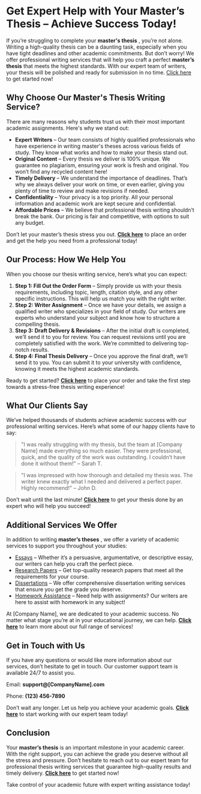 # Get Expert Help with Your Master’s Thesis – Achieve Success Today!

If you’re struggling to complete your **master's thesis** , you’re not alone. Writing a high-quality thesis can be a daunting task, especially when you have tight deadlines and other academic commitments. But don’t worry! We offer professional writing services that will help you craft a perfect **master’s thesis** that meets the highest standards. With our expert team of writers, your thesis will be polished and ready for submission in no time. [Click here](https://tinyurl.com/topessay?keyword=my+masters+thesis) to get started now!

## Why Choose Our Master's Thesis Writing Service?

There are many reasons why students trust us with their most important academic assignments. Here's why we stand out:

- **Expert Writers** – Our team consists of highly qualified professionals who have experience in writing master's theses across various fields of study. They know what works and how to make your thesis stand out.
- **Original Content** – Every thesis we deliver is 100% unique. We guarantee no plagiarism, ensuring your work is fresh and original. You won’t find any recycled content here!
- **Timely Delivery** – We understand the importance of deadlines. That’s why we always deliver your work on time, or even earlier, giving you plenty of time to review and make revisions if needed.
- **Confidentiality** – Your privacy is a top priority. All your personal information and academic work are kept secure and confidential.
- **Affordable Prices** – We believe that professional thesis writing shouldn’t break the bank. Our pricing is fair and competitive, with options to suit any budget.

Don’t let your master’s thesis stress you out. [**Click here**](https://tinyurl.com/topessay?keyword=my+masters+thesis) to place an order and get the help you need from a professional today!

## Our Process: How We Help You

When you choose our thesis writing service, here’s what you can expect:

1. **Step 1: Fill Out the Order Form** – Simply provide us with your thesis requirements, including topic, length, citation style, and any other specific instructions. This will help us match you with the right writer.
2. **Step 2: Writer Assignment** – Once we have your details, we assign a qualified writer who specializes in your field of study. Our writers are experts who understand your subject and know how to structure a compelling thesis.
3. **Step 3: Draft Delivery & Revisions** – After the initial draft is completed, we’ll send it to you for review. You can request revisions until you are completely satisfied with the work. We’re committed to delivering top-notch results.
4. **Step 4: Final Thesis Delivery** – Once you approve the final draft, we’ll send it to you. You can submit it to your university with confidence, knowing it meets the highest academic standards.

Ready to get started? [**Click here**](https://tinyurl.com/topessay?keyword=my+masters+thesis) to place your order and take the first step towards a stress-free thesis writing experience!

## What Our Clients Say

We’ve helped thousands of students achieve academic success with our professional writing services. Here’s what some of our happy clients have to say:

> "I was really struggling with my thesis, but the team at [Company Name] made everything so much easier. They were professional, quick, and the quality of the work was outstanding. I couldn’t have done it without them!" – Sarah T.

> "I was impressed with how thorough and detailed my thesis was. The writer knew exactly what I needed and delivered a perfect paper. Highly recommend!" – John D.

Don’t wait until the last minute! [**Click here**](https://tinyurl.com/topessay?keyword=my+masters+thesis) to get your thesis done by an expert who will help you succeed!

## Additional Services We Offer

In addition to writing **master’s theses** , we offer a variety of academic services to support you throughout your studies:

- [Essays](https://tinyurl.com/topessay?keyword=my+masters+thesis) – Whether it’s a persuasive, argumentative, or descriptive essay, our writers can help you craft the perfect piece.
- [Research Papers](https://tinyurl.com/topessay?keyword=my+masters+thesis) – Get top-quality research papers that meet all the requirements for your course.
- [Dissertations](https://tinyurl.com/topessay?keyword=my+masters+thesis) – We offer comprehensive dissertation writing services that ensure you get the grade you deserve.
- [Homework Assistance](https://tinyurl.com/topessay?keyword=my+masters+thesis) – Need help with assignments? Our writers are here to assist with homework in any subject!

At [Company Name], we are dedicated to your academic success. No matter what stage you’re at in your educational journey, we can help. [**Click here**](https://tinyurl.com/topessay?keyword=my+masters+thesis) to learn more about our full range of services!

## Get in Touch with Us

If you have any questions or would like more information about our services, don’t hesitate to get in touch. Our customer support team is available 24/7 to assist you.

Email: **support@[CompanyName].com**

Phone: **(123) 456-7890**

Don’t wait any longer. Let us help you achieve your academic goals. [**Click here**](https://tinyurl.com/topessay?keyword=my+masters+thesis) to start working with our expert team today!

## Conclusion

Your **master’s thesis** is an important milestone in your academic career. With the right support, you can achieve the grade you deserve without all the stress and pressure. Don’t hesitate to reach out to our expert team for professional thesis writing services that guarantee high-quality results and timely delivery. [**Click here**](https://tinyurl.com/topessay?keyword=my+masters+thesis) to get started now!

Take control of your academic future with expert writing assistance today!
